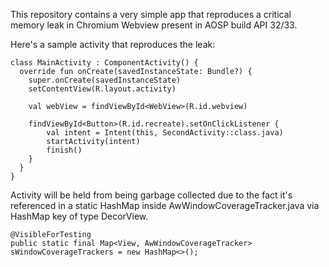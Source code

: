 This repository contains a very simple app that reproduces a critical memory leak in Chromium Webview present in AOSP build API 32/33.

Here's a sample activity that reproduces the leak:

```
class MainActivity : ComponentActivity() {
  override fun onCreate(savedInstanceState: Bundle?) {
    super.onCreate(savedInstanceState)
    setContentView(R.layout.activity)

    val webView = findViewById<WebView>(R.id.webview)

    findViewById<Button>(R.id.recreate).setOnClickListener {
        val intent = Intent(this, SecondActivity::class.java)
        startActivity(intent)
        finish()
    }
  }
}
```

Activity will be held from being garbage collected due to the fact it's referenced in a static HashMap inside AwWindowCoverageTracker.java via HashMap key of type DecorView.
```
@VisibleForTesting
public static final Map<View, AwWindowCoverageTracker> sWindowCoverageTrackers = new HashMap<>();

```
